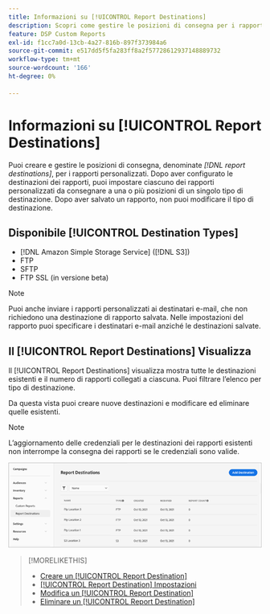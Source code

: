 ```yaml
---
title: Informazioni su [!UICONTROL Report Destinations]
description: Scopri come gestire le posizioni di consegna per i rapporti personalizzati.
feature: DSP Custom Reports
exl-id: f1cc7a0d-13cb-4a27-816b-897f373984a6
source-git-commit: e517dd5f5fa283ff8a2f57728612937148889732
workflow-type: tm+mt
source-wordcount: '166'
ht-degree: 0%

---
```


# Informazioni su [!UICONTROL Report Destinations]

Puoi creare e gestire le posizioni di consegna, denominate *[!DNL report destinations]*, per i rapporti personalizzati. Dopo aver configurato le destinazioni dei rapporti, puoi impostare ciascuno dei rapporti personalizzati da consegnare a una o più posizioni di un singolo tipo di destinazione. Dopo aver salvato un rapporto, non puoi modificare il tipo di destinazione.

## Disponibile [!UICONTROL Destination Types]

* [!DNL Amazon Simple Storage Service] ([!DNL S3])
* FTP
* SFTP
* FTP SSL (in versione beta)

>[!NOTE]
>
> Puoi anche inviare i rapporti personalizzati ai destinatari e-mail, che non richiedono una destinazione di rapporto salvata. Nelle impostazioni del rapporto puoi specificare i destinatari e-mail anziché le destinazioni salvate.

## Il [!UICONTROL Report Destinations] Visualizza

Il [!UICONTROL Report Destinations] visualizza mostra tutte le destinazioni esistenti e il numero di rapporti collegati a ciascuna. Puoi filtrare l’elenco per tipo di destinazione.

Da questa vista puoi creare nuove destinazioni e modificare ed eliminare quelle esistenti.

>[!NOTE]
>
>L’aggiornamento delle credenziali per le destinazioni dei rapporti esistenti non interrompe la consegna dei rapporti se le credenziali sono valide.

![Destinazioni report](/help/dsp/assets/report-destinations.png)

>[!MORELIKETHIS]
>
>* [Creare un [!UICONTROL Report Destination]](/help/dsp/reports/report-destinations/report-destination-create.md)
>* [[!UICONTROL Report Destination] Impostazioni](/help/dsp/reports/report-destinations/report-destination-settings.md)
>* [Modifica un [!UICONTROL Report Destination]](/help/dsp/reports/report-destinations/report-destination-edit.md)
>* [Eliminare un [!UICONTROL Report Destination]](/help/dsp/reports/report-destinations/report-destination-delete.md)
